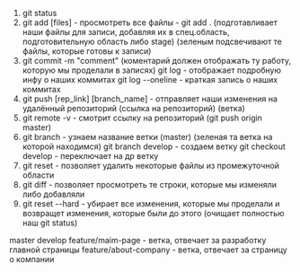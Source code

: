 1. git status
2. git add [files] - просмотреть все файлы - git add . (подготавливает наши файлы для записи, добавляя их в спец.область, подготовительную область либо stage) (зеленым подсвечивают те файлы, которые готовы к записи)
3. git commit -m "comment" (коментарий должен отображать ту работу, которую мы проделали в записях)
   git log - отображает подробную инфу о наших коммитах
   git log --oneline - краткая запись о наших коммитах
4. git push [rep_link] [branch_name] - отправляет наши изменения на удалённый репозиторий (ссылка на репозиторий) (ветка)
5. git remote -v - смотрит ссылку на репозиторий (git push origin master)
6. git branch - узнаем название ветки (master) (зеленая та ветка на которой находимся)
   git branch develop - создаем ветку
   git checkout develop - переключает на др ветку
7. git reset - позволяет удалить некоторые файлы из промежуточной области
8. git diff - позволяет просмотреть те строки, которые мы изменяли либо добавляли
9. git reset --hard - убирает все изменения, которые мы проделали и возвращет изменения, которые были до этого (очищает полностью наш git status)

master
develop
feature/maim-page - ветка, отвечает за разработку главной страницы
feature/about-company - ветка, отвечает за страницу о компании
